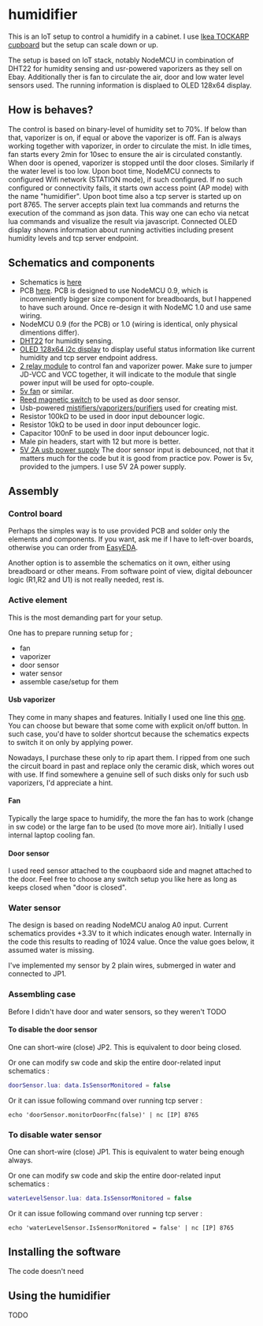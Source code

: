 # humidifier
This is an IoT setup to control a humidify in a cabinet. I use [Ikea TOCKARP cupboard](http://www.ikea.com/fi/fi/catalog/products/50296829/#/10296826) but the setup can scale down or up.

The setup is based on IoT stack, notably NodeMCU in combination of DHT22 for humidity sensing and usr-powered vaporizers as they sell on Ebay. Additionally ther is fan to circulate the air, door and low water level sensors used. The running information is displaed to OLED 128x64 display.

## How is behaves?
The control is based on binary-level of humidity set to 70%. If below than that, vaporizer is on, if equal or above the vaporizer is off.
Fan is always working together with vaporizer, in order to circulate the mist. 
In idle times, fan starts every 2min for 10sec to ensure the air is circulated constantly.
When door is opened, vaporizer is stopped until the door closes.
Similarly if the water level is too low.
Upon boot time, NodeMCU connects to configured Wifi network (STATION mode), if such configured. If no such configured or connectivity fails, it starts own access point (AP mode) with the name "humidifier".
Upon boot time also a tcp server is started up on port 8765. The server accepts plain text lua commands and returns the execution of the command as json data. This way one can echo via netcat lua commands and visualize the result via javascript.
Connected OLED display showns information about running activities including present humidity levels and tcp server endpoint.

## Schematics and components
* Schematics is [here](https://easyeda.com/normal/Humidifier_schematics-a8e7a2e2f8624814bcee30da7ef66c57)
* PCB [here](https://easyeda.com/normal/Humidifier_PCB-ea9598f94f3648109ea022063cb1b199). PCB is designed to use NodeMCU 0.9, which is inconveniently bigger size component for breadboards, but I happened to have such around. Once re-design it with NodeMC 1.0 and use same wiring.
* NodeMCU 0.9 (for the PCB) or 1.0 (wiring is identical, only physical dimentions differ).
* [DHT22](https://www.google.fi/url?sa=t&rct=j&q=&esrc=s&source=web&cd=1&cad=rja&uact=8&ved=0ahUKEwi_9vG_zabVAhUxS5oKHYH_DiAQFggmMAA&url=https%3A%2F%2Fwww.adafruit.com%2Fproduct%2F385&usg=AFQjCNFbRDPAJjYFipUvioCU9MC8iahblg) for humidity sensing.
* [OLED 128x64 i2c display](https://www.google.fi/url?sa=t&rct=j&q=&esrc=s&source=web&cd=1&cad=rja&uact=8&ved=0ahUKEwi40IvJzabVAhWGHpoKHVD3AZIQFggmMAA&url=https%3A%2F%2Fwww.adafruit.com%2Fproduct%2F938&usg=AFQjCNErzBhoFRdpFBCtOP0zG13FpqpjAg) to display useful status information like current humidity and tcp server endpoint address.
* [2 relay module](http://modtronix.com/mod-rly2-5v.html) to control fan and vaporizer power. Make sure to jumper JD-VCC and VCC together, it will indicate to the module that single power input will be used for opto-couple.
* [5v fan](https://www.google.fi/url?sa=t&rct=j&q=&esrc=s&source=web&cd=1&cad=rja&uact=8&ved=0ahUKEwiO8_SBzqbVAhWFHpoKHYDwBJkQFggmMAA&url=https%3A%2F%2Fwww.adafruit.com%2Fproduct%2F3368&usg=AFQjCNGwcKJoz_zj9CBwvwvejntjYVeOqw) or similar.
* [Reed magnetic switch](https://www.google.fi/url?sa=t&rct=j&q=&esrc=s&source=web&cd=2&cad=rja&uact=8&ved=0ahUKEwjRhqiTzqbVAhVJL1AKHcS_DrAQFggyMAE&url=https%3A%2F%2Fwww.sparkfun.com%2Fproducts%2F8642&usg=AFQjCNFH63Wpxtjxo6HaqfcIasXa-zPbkA) to be used as door sensor.
* Usb-powered [mistifiers/vaporizers/purifiers](https://www.ebay.com/sch/i.html?_odkw=usb+vaporizer&_osacat=0&_from=R40&_trksid=p2045573.m570.l1313.TR0.TRC0.H0.Xusb+vaporizer+or+mist.TRS0&_nkw=usb+vaporizer+or+mist&_sacat=0) used for creating mist.
* Resistor 100kΩ to be used in door input debouncer logic.
* Resistor 10kΩ to be used in door input debouncer logic.
* Capacitor 100nF to be used in door input debouncer logic.
* Male pin headers, start with 12 but more is better.
* [5V 2A usb power supply](https://www.google.fi/url?sa=t&rct=j&q=&esrc=s&source=web&cd=1&cad=rja&uact=8&ved=0ahUKEwid_eW__qbVAhUFnJQKHd68A0wQFggmMAA&url=https%3A%2F%2Fwww.adafruit.com%2Fproduct%2F1995&usg=AFQjCNFjOZmfMJAFXk2wgQhEhLgwscKljg)
The door sensor input is debounced, not that it matters much for the code but it is good from practice pov.
Power is 5v, provided to the jumpers. I use 5V 2A power supply.

## Assembly

### Control board
Perhaps the simples way is to use provided PCB and solder only the elements and components. If you want, ask me if I have to left-over boards, otherwise you can order from [EasyEDA](https://easyeda.com/nikolai.fiikov/humidifier-ab647a3a4d064fe59c5edce4c8fcaf46).

Another option is to assemble the schematics on it own, either using breadboard or other means.
From software point of view, digital debouncer logic (R1,R2 and U1) is not really needed, rest is.  

### Active element
This is the most demanding part for your setup.

One has to prepare running setup for ;
* fan
* vaporizer
* door sensor
* water sensor
* assemble case/setup for them

#### Usb vaporizer
They come in many shapes and features. Initially I used one line this [one](http://www.ebay.com/itm/USB-Mini-Water-Bottle-Caps-Humidifier-Air-Diffuser-Aroma-Mist-Maker-Home-Office-/122255682245?var=&hash=item1c7701aac5:m:minNTUWiu_GnYQEJ53BO-XA). You can choose but beware that some come with explicit on/off button. In such case, you'd have to solder shortcut because the schematics expects to switch it on only by applying power.

Nowadays, I purchase these only to rip apart them. I ripped from one such the circuit board in past and replace only the ceramic disk, which wores out with use. If find somewhere a genuine sell of such disks only for such usb vaporizers, I'd appreciate a hint.

#### Fan
Typically the large space to humidify, the more the fan has to work (change in sw code) or the large fan to be used (to move more air). Initially I used internal laptop cooling fan.

#### Door sensor
I used reed sensor attached to the coupbaord side and magnet attached to the door. Feel free to choose any switch setup you like here as long as keeps closed when "door is closed".

### Water sensor
The design is based on reading NodeMCU analog A0 input. Current schematics provides +3.3V to it which indicates enough water. Internally in the code this results to reading of 1024 value. Once the value goes below, it assumed water is missing.

I've implemented my sensor by 2 plain wires, submerged in water and connected to JP1.

### Assembling case
Before I didn't have door and water sensors, so they weren't TODO

#### To disable the door sensor
One can short-wire (close) JP2. This is equivalent to door being closed.

Or one can modify sw code and skip the entire door-related input schematics : 
```lua
doorSensor.lua: data.IsSensorMonitored = false
```

Or it can issue following command over running tcp server :
```shell
echo 'doorSensor.monitorDoorFnc(false)' | nc [IP] 8765
```

### To disable water sensor

One can short-wire (close) JP1. This is equivalent to water being enough always.

Or one can modify sw code and skip the entire door-related input schematics : 
```lua
waterLevelSensor.lua: data.IsSensorMonitored = false
```

Or it can issue following command over running tcp server :
```shell
echo 'waterLevelSensor.IsSensorMonitored = false' | nc [IP] 8765
```

## Installing the software
The code doesn't need 

## Using the humidifier
TODO
